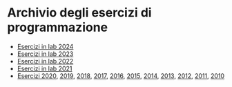 # Archivio degli esercizi di programmazione

- [Esercizi in lab 2024](http://fondinfo.github.io/slides/esercizi-2024.html)
- [Esercizi in lab 2023](http://fondinfo.github.io/slides/esercizi-2023.html)
- [Esercizi in lab 2022](http://fondinfo.github.io/slides/esercizi-2022.html)
- [Esercizi in lab 2021](http://fondinfo.github.io/slides/esercizi-2021.html)
- [Esercizi 2020](http://fondinfo.github.io/slides/esercizi-2020.html),
  [2019](http://fondinfo.github.io/slides/esercizi-2019.html),
  [2018](http://fondinfo.github.io/slides/esercizi-2018.html),
  [2017](http://fondinfo.github.io/slides/esercizi-2017.html),
  [2016](http://fondinfo.github.io/slides/esercizi-2016.html),
  [2015](http://fondinfo.github.io/slides/esercizi-2015.html),
  [2014](http://fondinfo.github.io/slides/esercizi-2014.html),
  [2013](http://fondinfo.github.io/slides/esercizi-2013.html),
  [2012](http://fondinfo.github.io/slides/esercizi-2012.html),
  [2011](http://fondinfo.github.io/slides/esercizi-2011.html),
  [2010](https://www.dropbox.com/s/ay7nhfs7d41cd34/esercizi-2010.pdf?dl=1)
